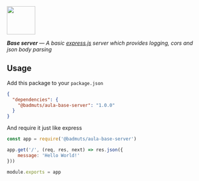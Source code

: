 <img src="https://emojipedia-us.s3.dualstack.us-west-1.amazonaws.com/thumbs/120/apple/129/earth-globe-europe-africa_1f30d.png" width="75"/>

_**Base server** — A basic [express.js](https://expressjs.com/) server which provides logging, cors and json body parsing_

## Usage
Add this package to your `package.json`

```json
{
  "dependencies": {
    "@badmuts/aula-base-server": "1.0.0"
  }
}
```

And require it just like express

```js
const app = require('@badmuts/aula-base-server')

app.get('/', (req, res, next) => res.json({
    message: 'Hello World!'
}))

module.exports = app

```
